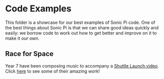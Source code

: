 # Code Examples

This folder is a showcase for our best examples of Sonic Pi code. One of the best things about Sonic Pi is that we can share good ideas quickly and easily: we borrow code to work out how to get better and improve on it to make it our own.

## Race for Space

Year 7 have been composing music to accompany a [Shuttle Launch video](https://www.youtube.com/watch?v=bAPhbeGCDPU). Click [here](Race-for-Space) to see some of their amazing work!
